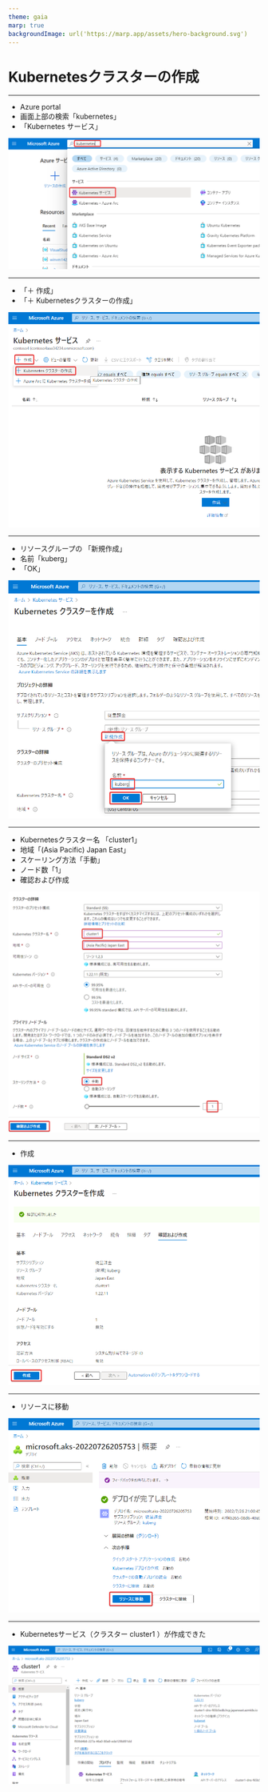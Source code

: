 ```yaml
---
theme: gaia
marp: true
backgroundImage: url('https://marp.app/assets/hero-background.svg')
---
```


# Kubernetesクラスターの作成

---

- Azure portal
- 画面上部の検索「kubernetes」
- 「Kubernetes サービス」

![bg right:60% 95%](images/20220726-205501.png)

---

- 「＋ 作成」
- 「＋ Kubernetesクラスターの作成」

![bg right:60% 95%](images/20220726-205727.png)

---

- リソースグループの 「新規作成」
- 名前「kuberg」
- 「OK」

![bg right:60% 95%](images/20220726-205828.png)

---

- Kubernetesクラスター名 「cluster1」
- 地域「(Asia Pacific) Japan East」
- スケーリング方法「手動」
- ノード数「1」
- 確認および作成

![bg right:60% 95%](images/20220726-205933.png)

---

- 作成

![bg right:60% 95%](images/20220726-210033.png)

---

- リソースに移動

![bg right:60% 95%](images/20220726-210615.png)

---

- Kubernetesサービス（クラスター cluster1 ）が作成できた

![bg right:60% 95%](images/20220726-210713.png)

